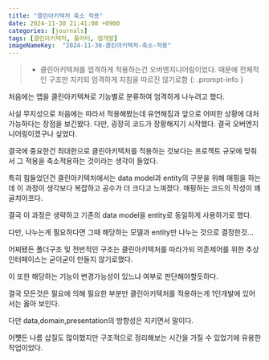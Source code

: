 ```yaml
---
title: "클린아키텍처 축소 적용"
date: 2024-11-30 21:41:08 +0900
categories: [journals]
tags: [클린아키텍처, 플러터, 앱개발]
imageNameKey:  "2024-11-30-클린아키텍처-축소-적용"
---
```



>- 클린아키텍처를 엄격하게 적용하는건 오버엔지니어링이었다. 때문에 전체적인 구조만 지키되 엄격하게 지침을 따르진 않기로함 
{: .prompt-info }

처음에는 앱을 클린아키텍쳐로 기능별로 분류하여 엄격하게 나누려고 했다.

사실 무지성으로 처음에는 따라서 적용해봤는데 유연해짐과 앞으로 어떠한 상황에 대처가능하다는 장점을 보긴봤다. 다만, 굉장히 코드가 장황해지기 시작했다. 결국 오버엔지니어링이겠구나 싶었다.

결국에 중요한건 최대한으로 클린아키텍처를 적용하는 것보다는 프로젝트 규모에 맞춰서 그 적용을 축소적용하는 것이라는 생각이 들었다.

특히 힘들었던건 클린아키텍처에서는 data model과 entity의 구분을 위해 매핑을 하는데 이 과정이 생각보다 복잡하고 공수가 더 크다고 느껴졌다. 매핑하는 코드의 작성이 꽤 골치아프다.

결국 이 과정은 생략하고 기존의 data model을 entity로 동일하게 사용하기로 했다.

다만, 나누는게 필요하다면 그때 해당하는 모델과 entity만 나누는 것으로 결정한것...


어찌됐든 폴더구조 및 전반적인 구조는 클린아키텍처를 따라가되 의존제어를 위한 추상인터페이스는 굳이굳이 만들지 않기로했다.

이 또한 해당하는 기능이 변경가능성이 있느냐 여부로 판단해야할듯하다. 

결국 모든것은 필요에 의해 필요한 부분만 클린아키텍처를 적용하는게 1인개발에 있어서는 옳아 보인다.

다만 data,domain,presentation의 방향성은 지키면서 말이다. 

어쩃든 나름 삽질도 많이했지만 구조적으로 정리해보는 시간을 가질 수 있었기에 유용한 작업이었다.



